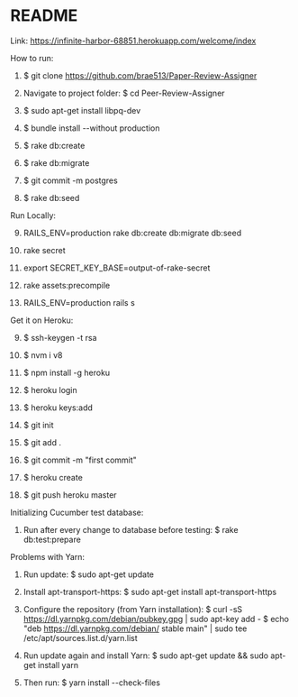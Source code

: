 # README

Link: https://infinite-harbor-68851.herokuapp.com/welcome/index

How to run:

1. $ git clone https://github.com/brae513/Paper-Review-Assigner

2. Navigate to project folder: $ cd Peer-Review-Assigner

3. $ sudo apt-get install libpq-dev

4. $ bundle install --without production

5. $ rake db:create

6. $ rake db:migrate

7. $ git commit -m postgres

8. $ rake db:seed

Run Locally:

9. RAILS_ENV=production rake db:create db:migrate db:seed

10. rake secret

11. export SECRET_KEY_BASE=output-of-rake-secret

12. rake assets:precompile

13. RAILS_ENV=production rails s

Get it on Heroku: 

9. $ ssh-keygen -t rsa

10. $ nvm i v8

11. $ npm install -g heroku

12. $ heroku login

13. $ heroku keys:add

14. $ git init

15. $ git add .

16. $ git commit -m "first commit"

17. $ heroku create

18. $ git push heroku master

Initializing Cucumber test database:
1. Run after every change to database before testing:
   $ rake db:test:prepare


Problems with Yarn:
1. Run update:
   $ sudo apt-get update

2. Install apt-transport-https:
   $ sudo apt-get install apt-transport-https

3. Configure the repository (from Yarn installation):
   $ curl -sS https://dl.yarnpkg.com/debian/pubkey.gpg | sudo apt-key add -
   $ echo "deb https://dl.yarnpkg.com/debian/ stable main" | sudo tee /etc/apt/sources.list.d/yarn.list

4. Run update again and install Yarn:
   $ sudo apt-get update && sudo apt-get install yarn

5. Then run:
   $ yarn install --check-files